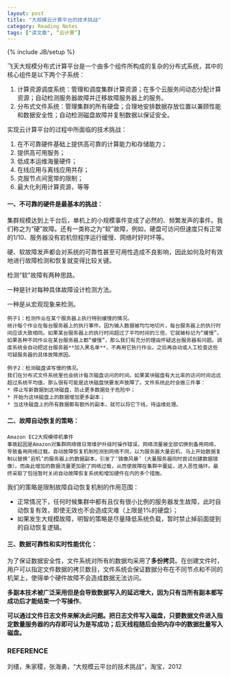 ```yaml
---
layout: post
title: "大规模云计算平台的技术挑战"
category: Reading Notes
tags: ["读文章", “云计算”]
---
```

{% include JB/setup %}

飞天大规模分布式计算平台是一个由多个组件所构成的复杂的分布式系统，其中的核心组件是以下两个子系统：

1. 计算资源调度系统：管理和调度集群计算资源；在多个云服务间动态分配计算资源；自动检测服务器故障并迁移故障服务器上的服务。
2. 分布式文件系统：管理集群的所有硬盘；合理地安排数据存放位置以兼顾性能和数据安全性；自动检测磁盘故障并复制数据以保证安全。

实现云计算平台的过程中所面临的技术挑战：

1. 在不可靠硬件基础上提供高可靠的计算能力和存储能力；
2. 提供高可用服务；
3. 低成本运维海量硬件；
4. 在线应用与离线应用共存；
5. 克服节点间宽带的限制；
6. 最大化利用计算资源，等等

#### 一、不可靠的硬件是最基本的挑战：
集群规模达到上千台后，单机上的小规模事件变成了必然的、频繁发声的事件。我们称之为“硬”故障。还有一类称之为“软”故障，例如，硬盘可访问但速度只有正常的1/10、服务器没有宕机但程序运行缓慢、网络时好时坏等。

硬、软故障发声都会对系统的可靠性甚至可用性造成不良影响，因此如何及时有效地进行故障检测和恢复就变得比较关键。

检测“软”故障有两种思路。

一种是针对每种具体故障设计检测方法。

一种是从宏观现象来检测。

	例子1：检测作业在某个服务器上执行特别缓慢的情况。
	统计每个作业在每台服务器上的执行事件。因为输入数据被均匀地切片，每台服务器上的执行时间应该大致相同。如果某台服务器上的执行时间超过了平均时间的三倍，它就被标记为“缓慢”。如果各种不同作业在某台服务器上都“缓慢”，那么我们有充分的理由怀疑这台服务器有问题。调度系统会自动把这台服务器**加入黑名单**，不再用它执行作业。之后再自动或人工检查这些可疑服务器的具体故障原因。

	例子2：检测磁盘读写慢的情况。
	我们在分布式文件系统里也会统计每次磁盘访问的时间。如果某块磁盘有大比率的访问时间远远超过系统平均值，那么很有可能是这块磁盘快要发声故障了。文件系统此时会做三件事：
	* 停止写新数据到这块磁盘，防止更多数据处于危险中；
	* 开始为这块磁盘上的数据增加更多副本；
	* 当这块磁盘上的所有数据都有额外的副本，就可以将它下线，待运维处理。

#### 二、故障自动恢复的策略：

	Amazon EC2大规模停机事件
	事故起因是Amazon对集群网络做日常维护升级时操作错误，网络流量被全部切换到备用网络，导致备用网络过载。自动故障恢复机制检测到网络不同，以为服务器大量宕机，马上开始数据复制以替换‘宕机’的服务器上的数据副本，引发了‘镜像风暴’（大量服务器同时尝试创建数据镜像）。而由此增加的数据流量更加剧了网络过载，从而使故障在集群中蔓延，进入恶性循环。最终采取了包括暂时关闭自动故障恢复系统和增加硬件在内的多个措施。

我们的策略是限制故障自动恢复机制的作用范围：

* 正常情况下，任何时候集群中都有且仅有很小比例的服务器发生故障，此时自动恢复有效，即使无效也不会造成灾难（上限是1%的硬盘）；
* 如果发生大规模故障，明智的策略是尽量降低系统负载，暂时禁止掉前面提到的自动恢复逻辑。

#### 三、数据可靠性和实时性能优化：

为了保证数据安全性，文件系统对所有的数据均采用了**多份拷贝**。在创建文件时，用户可以指定文件数据的拷贝数目，文件系统会保证数据分布在不同节点和不同的机架上，使得单个硬件故障不会造成数据无法访问。

**多副本技术被广泛采用但是会导致数据写入的延迟增大，因为只有当所有副本都写成功后才能结束一个写操作**。

**可以通过文件日志文件来解决此问题。把日志文件写入磁盘，只要数据文件进入指定数量服务器的内存即可认为是写成功；后天线程随后会把内存中的数据批量写入磁盘。**

### REFERENCE

刘缙，朱家稷，张海勇，“大规模云平台的技术挑战”，淘宝，2012